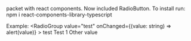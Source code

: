 packet with react components.
Now included RadioButton.
To install run: npm i react-components-library-typescript

Example:
        <RadioGroup value="test" onChanged={(value: string) => alert(value)} >
          <RadioButton value="test" >test</RadioButton>
          <RadioButton value="test1">Test 1</RadioButton>
          <RadioButton value="other">Other value</RadioButton>
        </RadioGroup>
